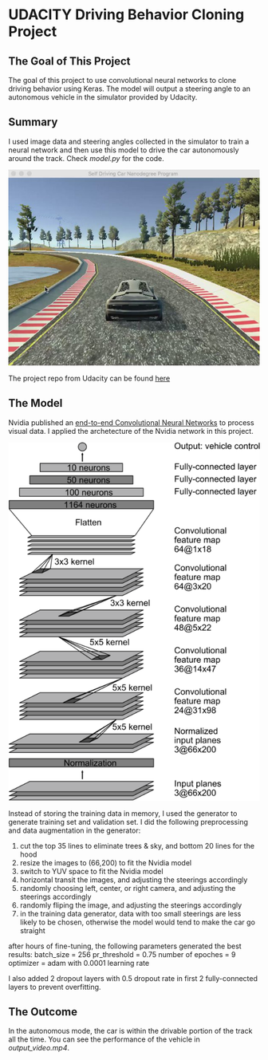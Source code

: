 [image1]: ./simulator.jpeg "Project Picture"
[image2]: ./Nvidia-architecture.png "Nvidia Model"

# UDACITY Driving Behavior Cloning Project

## The Goal of This Project
The goal of this project to use convolutional neural networks to clone driving behavior using Keras. The model will output a steering angle to an autonomous vehicle in the simulator provided by Udacity.

## Summary
I used image data and steering angles collected in the simulator to train a neural network and then use this model to drive the car autonomously around the track. Check _model.py_ for the code.

![alt text][image1]

The project repo from Udacity can be found [here](https://github.com/udacity/CarND-Behavioral-Cloning-P3)

## The Model
Nvidia published an [end-to-end Convolutional Neural Networks](https://devblogs.nvidia.com/parallelforall/deep-learning-self-driving-cars/) to process visual data. I applied the archetecture of the Nvidia network in this project. 

![alt text][image2]

Instead of storing the training data in memory, I used the generator to generate training set and validation set. I did the following preprocessing and data augmentation in the generator:
1. cut the top 35 lines to eliminate trees & sky, and bottom 20 lines for the hood
2. resize the images to (66,200) to fit the Nvidia model
3. switch to YUV space to fit the Nvidia model
4. horizontal transit the images, and adjusting the steerings accordingly
5. randomly choosing left, center, or right camera, and adjusting the steerings accordingly
6. randomly fliping the image, and adjusting the steerings accordingly
7. in the training data generator, data with too small steerings are less likely to be chosen, otherwise the model would tend to make the car go straight

after hours of fine-tuning, the following parameters generated the best results:
batch_size = 256
pr_threshold = 0.75
number of epoches = 9
optimizer = adam with 0.0001 learning rate 

I also added 2 dropout layers with 0.5 dropout rate in first 2 fully-connected layers to prevent overfitting.

## The Outcome
In the autonomous mode, the car is within the drivable portion of the track all the time. You can see the performance of the vehicle in _output_video.mp4_. 

